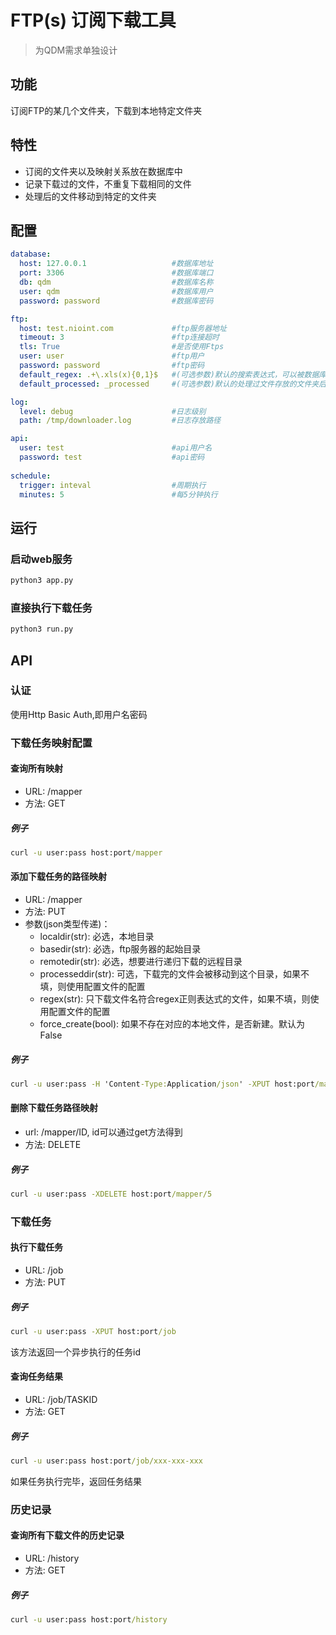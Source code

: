 # FTP(s) 订阅下载工具

> 为QDM需求单独设计

## 功能

订阅FTP的某几个文件夹，下载到本地特定文件夹


## 特性

- 订阅的文件夹以及映射关系放在数据库中
- 记录下载过的文件，不重复下载相同的文件
- 处理后的文件移动到特定的文件夹


## 配置

```yaml
database:                             
  host: 127.0.0.1                   #数据库地址 
  port: 3306                        #数据库端口
  db: qdm                           #数据库名称
  user: qdm                         #数据库用户
  password: password                #数据库密码

ftp:
  host: test.nioint.com             #ftp服务器地址
  timeout: 3                        #ftp连接超时
  tls: True                         #是否使用Ftps
  user: user                        #ftp用户
  password: password                #ftp密码
  default_regex: .+\.xls(x){0,1}$   #(可选参数)默认的搜索表达式，可以被数据库中的配置覆盖
  default_processed: _processed     #(可选参数)默认的处理过文件存放的文件夹后缀，可以被数据库中的配置覆盖

log:
  level: debug                      #日志级别
  path: /tmp/downloader.log         #日志存放路径

api:
  user: test                        #api用户名
  password: test                    #api密码
 
schedule:                           
  trigger: inteval                  #周期执行
  minutes: 5                        #每5分钟执行

```

## 运行

### 启动web服务

```cmd
python3 app.py
```

### 直接执行下载任务

```cmd
python3 run.py
```


## API

### 认证

使用Http Basic Auth,即用户名密码


### 下载任务映射配置

#### 查询所有映射

- URL: /mapper
- 方法: GET

##### 例子

```cmd
curl -u user:pass host:port/mapper
```

#### 添加下载任务的路径映射

- URL: /mapper  
- 方法: PUT
- 参数(json类型传递)：
  - localdir(str): 必选，本地目录
  - basedir(str):  必选，ftp服务器的起始目录
  - remotedir(str): 必选，想要进行递归下载的远程目录
  - processeddir(str): 可选，下载完的文件会被移动到这个目录，如果不填，则使用配置文件的配置
  - regex(str): 只下载文件名符合regex正则表达式的文件，如果不填，则使用配置文件的配置
  - force_create(bool): 如果不存在对应的本地文件，是否新建。默认为False
  
##### 例子

```cmd
curl -u user:pass -H 'Content-Type:Application/json' -XPUT host:port/mapper -d {"localdir":"c:\\local", "basedir":"vendor1", "remotedir":"download1"}
```

#### 删除下载任务路径映射

- url: /mapper/ID, id可以通过get方法得到
- 方法: DELETE


##### 例子

```cmd
curl -u user:pass -XDELETE host:port/mapper/5
```

### 下载任务

#### 执行下载任务

- URL: /job
- 方法: PUT

##### 例子

```cmd
curl -u user:pass -XPUT host:port/job
```

该方法返回一个异步执行的任务id

#### 查询任务结果

- URL: /job/TASKID
- 方法: GET

##### 例子

```cmd
curl -u user:pass host:port/job/xxx-xxx-xxx
```

如果任务执行完毕，返回任务结果


### 历史记录

#### 查询所有下载文件的历史记录

- URL: /history
- 方法: GET

##### 例子

```cmd
curl -u user:pass host:port/history
```
